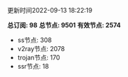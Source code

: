 更新时间2022-09-13 18:22:19

**总订阅: 98**
**总节点: 9501**
**有效节点: 2574**
- ss节点: 308
- v2ray节点: 2078
- trojan节点: 170
- ssr节点: 18
